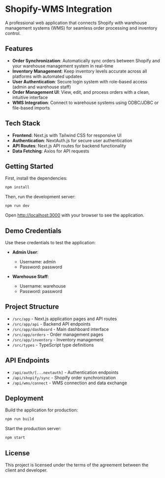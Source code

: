 # Shopify-WMS Integration

A professional web application that connects Shopify with warehouse management systems (WMS) for seamless order processing and inventory control.

## Features

- **Order Synchronization**: Automatically sync orders between Shopify and your warehouse management system in real-time
- **Inventory Management**: Keep inventory levels accurate across all platforms with automated updates
- **User Authentication**: Secure login system with role-based access (admin and warehouse staff)
- **Order Management UI**: View, edit, and process orders with a clean, intuitive interface
- **WMS Integration**: Connect to warehouse systems using ODBC/JDBC or file-based imports

## Tech Stack

- **Frontend**: Next.js with Tailwind CSS for responsive UI
- **Authentication**: NextAuth.js for secure user authentication
- **API Routes**: Next.js API routes for backend functionality
- **Data Fetching**: Axios for API requests

## Getting Started

First, install the dependencies:

```bash
npm install
```

Then, run the development server:

```bash
npm run dev
```

Open [http://localhost:3000](http://localhost:3000) with your browser to see the application.

## Demo Credentials

Use these credentials to test the application:

- **Admin User**:
  - Username: admin
  - Password: password

- **Warehouse Staff**:
  - Username: warehouse
  - Password: password

## Project Structure

- `/src/app` - Next.js application pages and API routes
- `/src/app/api` - Backend API endpoints
- `/src/app/dashboard` - Main dashboard interface
- `/src/app/orders` - Order management pages
- `/src/app/inventory` - Inventory management
- `/src/types` - TypeScript type definitions

## API Endpoints

- `/api/auth/[...nextauth]` - Authentication endpoints
- `/api/shopify/sync` - Shopify order synchronization
- `/api/wms/connect` - WMS connection and data exchange

## Deployment

Build the application for production:

```bash
npm run build
```

Start the production server:

```bash
npm start
```

## License

This project is licensed under the terms of the agreement between the client and developer.
